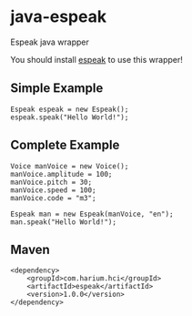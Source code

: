 # java-espeak
Espeak java wrapper

You should install [espeak](http://espeak.sourceforge.net) to use this wrapper!

## Simple Example
```
Espeak espeak = new Espeak();
espeak.speak("Hello World!");
```

## Complete Example
```
Voice manVoice = new Voice();
manVoice.amplitude = 100;
manVoice.pitch = 30;
manVoice.speed = 100;
manVoice.code = "m3";

Espeak man = new Espeak(manVoice, "en");
man.speak("Hello World!");
```

## Maven
```
<dependency>
    <groupId>com.harium.hci</groupId>
    <artifactId>espeak</artifactId>
    <version>1.0.0</version>
</dependency>
```